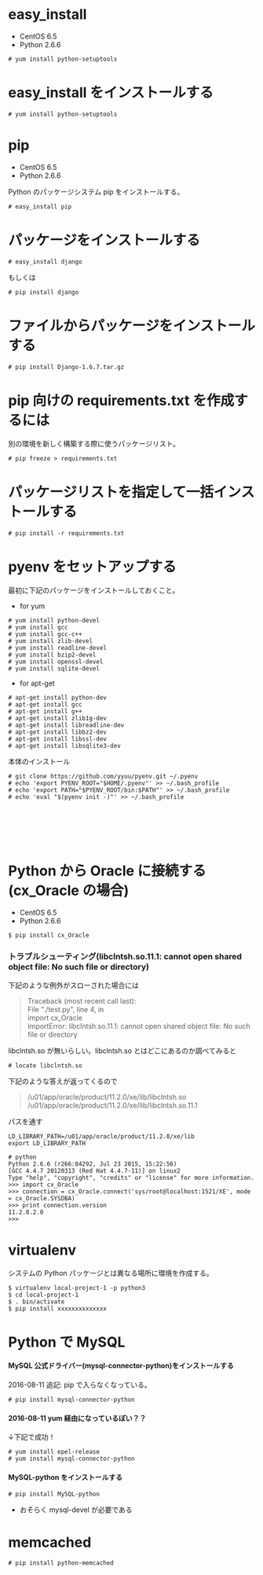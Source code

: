 # easy_install #######################################################

- CentOS 6.5
- Python 2.6.6

```
# yum install python-setuptools
```







# easy_install をインストールする #######################################################

```
# yum install python-setuptools
```







# pip #######################################################

- CentOS 6.5
- Python 2.6.6

Python のパッケージシステム pip をインストールする。

```
# easy_install pip
```







# パッケージをインストールする #######################################################

```
# easy_install django
```

もしくは

```
# pip install django
```






# ファイルからパッケージをインストールする #######################################################

```
# pip install Django-1.6.7.tar.gz
```
















# pip 向けの requirements.txt を作成するには #######################################################

別の環境を新しく構築する際に使うパッケージリスト。

```
# pip freeze > requirements.txt
```




# パッケージリストを指定して一括インストールする #######################################################

```
# pip install -r requirements.txt
```






# pyenv をセットアップする #######################################################

最初に下記のパッケージをインストールしておくこと。

- for yum

```
# yum install python-devel
# yum install gcc
# yum install gcc-c++
# yum install zlib-devel
# yum install readline-devel
# yum install bzip2-devel
# yum install openssl-devel
# yum install sqlite-devel
```

- for apt-get

```
# apt-get install python-dev
# apt-get install gcc
# apt-get install g++
# apt-get install zlib1g-dev
# apt-get install libreadline-dev
# apt-get install libbz2-dev
# apt-get install libssl-dev
# apt-get install libsqlite3-dev
```

本体のインストール

```
# git clone https://github.com/yyuu/pyenv.git ~/.pyenv
# echo 'export PYENV_ROOT="$HOME/.pyenv"' >> ~/.bash_profile
# echo 'export PATH="$PYENV_ROOT/bin:$PATH"' >> ~/.bash_profile
# echo 'eval "$(pyenv init -)"' >> ~/.bash_profile
```

<br>
<br>
<br>
<br>

# Python から Oracle に接続する(cx_Oracle の場合) #######################################################

- CentOS 6.5
- Python 2.6.6

```
$ pip install cx_Oracle
```

### トラブルシューティング(libclntsh.so.11.1: cannot open shared object file: No such file or directory)

下記のような例外がスローされた場合には

> Traceback (most recent call last):   
>   File "./test.py", line 4, in <module>    
>     import cx_Oracle   
> ImportError: libclntsh.so.11.1: cannot open shared object file: No such file or directory

libclntsh.so が無いらしい。libclntsh.so とはどこにあるのか調べてみると

```
# locate libclntsh.so
```

下記のような答えが返ってくるので

> /u01/app/oracle/product/11.2.0/xe/lib/libclntsh.so    
> /u01/app/oracle/product/11.2.0/xe/lib/libclntsh.so.11.1  

パスを通す

```
LD_LIBRARY_PATH=/u01/app/oracle/product/11.2.0/xe/lib
export LD_LIBRARY_PATH
```

```
# python
Python 2.6.6 (r266:84292, Jul 23 2015, 15:22:56)
[GCC 4.4.7 20120313 (Red Hat 4.4.7-11)] on linux2
Type "help", "copyright", "credits" or "license" for more information.
>>> import cx_Oracle
>>> connection = cx_Oracle.connect('sys/root@localhost:1521/XE', mode = cx_Oracle.SYSDBA)
>>> print connection.version
11.2.0.2.0
>>>
```







# virtualenv #######################################################

システムの Python パッケージとは異なる場所に環境を作成する。

```
$ virtualenv local-project-1 -p python3
$ cd local-project-1
$ . bin/activate
$ pip install xxxxxxxxxxxxxx
```

# Python で MySQL #######################################################

#### MySQL 公式ドライバー(mysql-connector-python)をインストールする

2016-08-11 追記: pip で入らなくなっている。

```
# pip install mysql-connector-python
```

#### 2016-08-11 yum 経由になっているぽい？？

↓下記で成功！

```
# yum install epel-release
# yum install mysql-connector-python
```

#### MySQL-python をインストールする

```
# pip install MySQL-python
```

- おそらく mysql-devel が必要である


# memcached #######################################################

```
# pip install python-memcached
```


